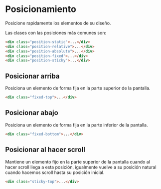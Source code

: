 # Posicionamiento

Posicione rapidamente los elementos de su diseño.

Las clases con las posiciones más comunes son:

``` html
<div class="position-static">...</div>
<div class="position-relative">...</div>
<div class="position-absolute">...</div>
<div class="position-fixed">...</div>
<div class="position-sticky">...</div>
```

## Posicionar arriba

Posiciona un elemento de forma fija en la parte superior de la pantalla.

```html
<div class="fixed-top">...</div>
```

## Posicionar abajo

Posiciona un elemento de forma fija en la parte inferior de la pantalla.

```html
<div class="fixed-bottom">...</div>
```

## Posicionar al hacer scroll

Mantiene un elemento fijo en la parte superior de la pantalla cuando al hacer scroll llega a esta posición, igualmente vuelve a su posición natural cuando hacemos scroll hasta su posición inicial.

```html
<div class="sticky-top">...</div>
```
